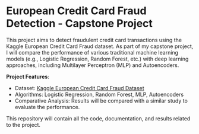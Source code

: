 # European Credit Card Fraud Detection - Capstone Project

This project aims to detect fraudulent credit card transactions using the Kaggle European Credit Card Fraud dataset. As part of my capstone project, I will compare the performance of various traditional machine learning models (e.g., Logistic Regression, Random Forest, etc.) with deep learning approaches, including Multilayer Perceptron (MLP) and Autoencoders.

**Project Features**:
- Dataset: [Kaggle European Credit Card Fraud Dataset](https://www.kaggle.com/mlg-ulb/creditcardfraud)
- Algorithms: Logistic Regression, Random Forest, MLP, Autoencoders
- Comparative Analysis: Results will be compared with a similar study to evaluate the performance.

This repository will contain all the code, documentation, and results related to the project.
